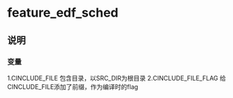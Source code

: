 # feature_edf_sched
## 说明

### 变量
1.CINCLUDE_FILE 包含目录，以SRC_DIR为根目录
2.CINCLUDE_FILE_FLAG 给CINCLUDE_FILE添加了前缀，作为编译时的flag
